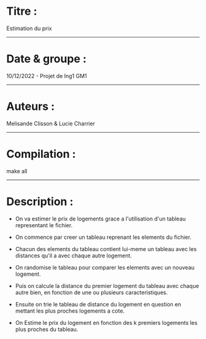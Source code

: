 # Titre : 
Estimation du prix
***

# Date & groupe : 
10/12/2022 - Projet de Ing1 GM1 
***

# Auteurs : 
Melisande Clisson & Lucie Charrier
***

# Compilation : 
make all
***

# Description : 

* On va estimer le prix de logements grace a l'utilisation d'un tableau representant le fichier.

* On commence par creer un tableau reprenant les elements du fichier.
* Chacun des elements du tableau contient lui-meme un tableau avec les distances qu'il a avec chaque autre logement.
* On randomise le tableau pour comparer les elements avec un nouveau logement.
* Puis on calcule la distance du premier logement du tableau avec chaque autre bien, en fonction de une ou plusieurs caracteristiques.
* Ensuite on trie le tableau de distance du logement en question en mettant les plus proches logements a cote.
* On Estime le prix du logement en fonction des k premiers logements les plus proches du tableau.
